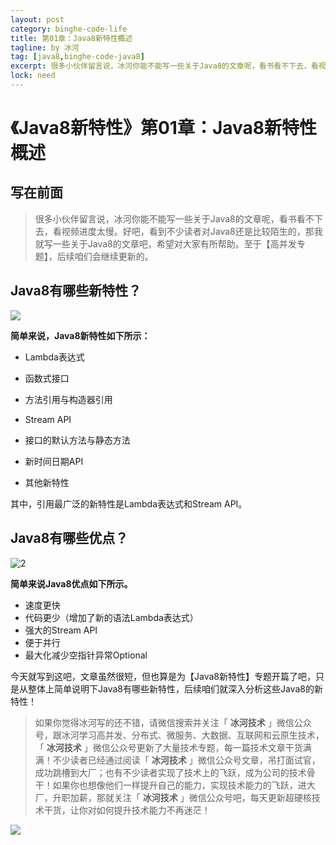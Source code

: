 ```yaml
---
layout: post
category: binghe-code-life
title: 第01章：Java8新特性概述
tagline: by 冰河
tag: [java8,binghe-code-java8]
excerpt: 很多小伙伴留言说，冰河你能不能写一些关于Java8的文章呢，看书看不下去，看视频进度太慢。好吧，看到不少读者对Java8还是比较陌生的，那我就写一些关于Java8的文章吧，希望对大家有所帮助。
lock: need
---
```


# 《Java8新特性》第01章：Java8新特性概述

## 写在前面

> 很多小伙伴留言说，冰河你能不能写一些关于Java8的文章呢，看书看不下去，看视频进度太慢。好吧，看到不少读者对Java8还是比较陌生的，那我就写一些关于Java8的文章吧，希望对大家有所帮助。至于【高并发专题】，后续咱们会继续更新的。

## Java8有哪些新特性？

![](https://binghe.gitcode.host/images/java/java8/2022-03-31-001-001.jpg)

**简单来说，Java8新特性如下所示：**

* Lambda表达式

* 函数式接口
* 方法引用与构造器引用
* Stream API
* 接口的默认方法与静态方法
* 新时间日期API
* 其他新特性

其中，引用最广泛的新特性是Lambda表达式和Stream API。

## Java8有哪些优点？

![2](https://binghe.gitcode.host/images/java/java8/2022-03-31-001-002.jpg)

**简单来说Java8优点如下所示。**

* 速度更快
* 代码更少（增加了新的语法Lambda表达式）
* 强大的Stream API
* 便于并行
* 最大化减少空指针异常Optional

今天就写到这吧，文章虽然很短，但也算是为【Java8新特性】专题开篇了吧，只是从整体上简单说明下Java8有哪些新特性，后续咱们就深入分析这些Java8的新特性！


> 如果你觉得冰河写的还不错，请微信搜索并关注「 **冰河技术** 」微信公众号，跟冰河学习高并发、分布式、微服务、大数据、互联网和云原生技术，「 **冰河技术** 」微信公众号更新了大量技术专题，每一篇技术文章干货满满！不少读者已经通过阅读「 **冰河技术** 」微信公众号文章，吊打面试官，成功跳槽到大厂；也有不少读者实现了技术上的飞跃，成为公司的技术骨干！如果你也想像他们一样提升自己的能力，实现技术能力的飞跃，进大厂，升职加薪，那就关注「 **冰河技术** 」微信公众号吧，每天更新超硬核技术干货，让你对如何提升技术能力不再迷茫！


![](https://img-blog.csdnimg.cn/20200906013715889.png)




